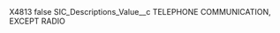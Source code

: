 <?xml version="1.0" encoding="UTF-8"?>
<CustomMetadata xmlns="http://soap.sforce.com/2006/04/metadata" xmlns:xsi="http://www.w3.org/2001/XMLSchema-instance" xmlns:xsd="http://www.w3.org/2001/XMLSchema">
    <label>X4813</label>
    <protected>false</protected>
    <values>
        <field>SIC_Descriptions_Value__c</field>
        <value xsi:type="xsd:string">TELEPHONE COMMUNICATION, EXCEPT RADIO</value>
    </values>
</CustomMetadata>
